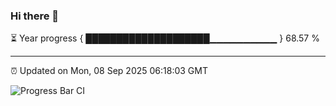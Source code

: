 ### Hi there 👋

⏳ Year progress { ████████████████████▁▁▁▁▁▁▁▁▁▁ } 68.57 %

---

⏰ Updated on Mon, 08 Sep 2025 06:18:03 GMT

![Progress Bar CI](https://github.com/Shyam-Makwana/GitHub-Actions-Demo/workflows/Progress%20Bar%20CI/badge.svg)
